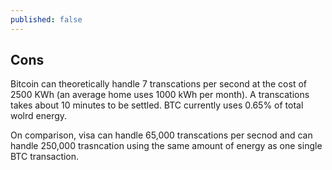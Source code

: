 ```yaml
---
published: false
---
```

## Cons

Bitcoin can theoretically handle 7 transcations per second at the cost of 2500 KWh (an average home uses 1000 kWh per month). A transcations takes about 10 minutes to be settled. BTC currently uses 0.65% of total wolrd energy. 

On comparison, visa can handle 65,000 transcations per secnod and can handle 250,000 trasncation using the same amount of energy as one single BTC transaction.